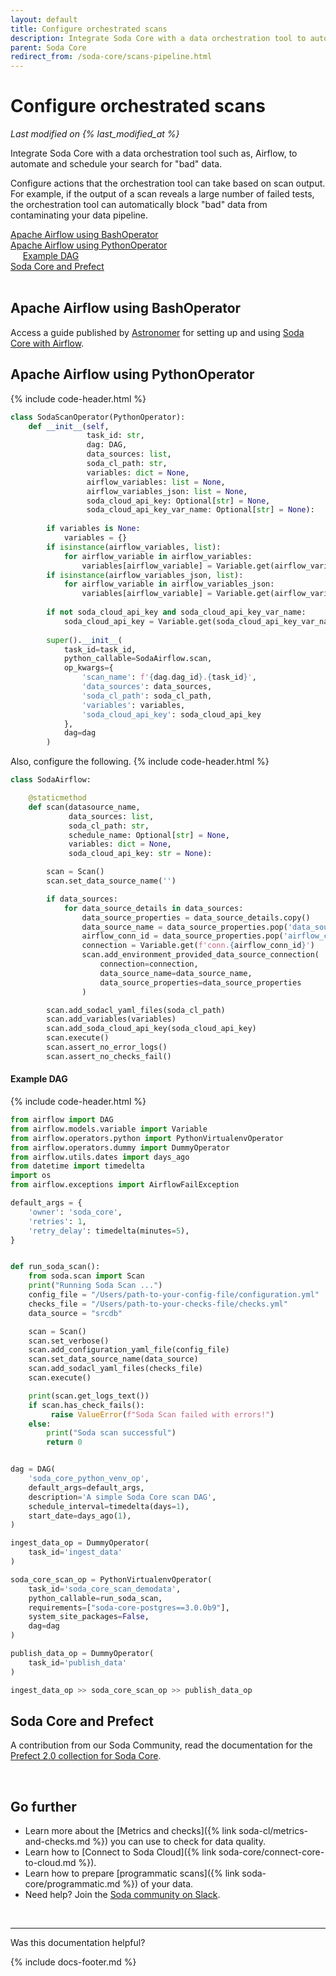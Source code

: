 ```yaml
---
layout: default
title: Configure orchestrated scans
description: Integrate Soda Core with a data orchestration tool to automate and schedule your search for "bad" data.
parent: Soda Core
redirect_from: /soda-core/scans-pipeline.html
---
```


# Configure orchestrated scans 
<!--Linked to UI, access Shlink-->
*Last modified on {% last_modified_at %}*

Integrate Soda Core with a data orchestration tool such as, Airflow, to automate and schedule your search for "bad" data. 

Configure actions that the orchestration tool can take based on scan output. For example, if the output of a scan reveals a large number of failed tests, the orchestration tool can automatically block "bad" data from contaminating your data pipeline.

[Apache Airflow using BashOperator](#apache-airflow-using-bashoperator)<br />
[Apache Airflow using PythonOperator](#apache-airflow-using-pythonoperator)<br />
&nbsp;&nbsp;&nbsp;&nbsp; [Example DAG](#example-dag)<br />
[Soda Core and Prefect](#soda-core-and-prefect)<br />
<br />

## Apache Airflow using BashOperator

Access a guide published by <a href="https://www.astronomer.io/" target="_blank">Astronomer</a> for setting up and using <a href="https://www.astronomer.io/guides/soda-data-quality/" target="_blank">Soda Core with Airflow</a>.

## Apache Airflow using PythonOperator
{% include code-header.html %}
```python
class SodaScanOperator(PythonOperator):
    def __init__(self,
                 task_id: str,
                 dag: DAG,
                 data_sources: list,
                 soda_cl_path: str,
                 variables: dict = None,
                 airflow_variables: list = None,
                 airflow_variables_json: list = None,
                 soda_cloud_api_key: Optional[str] = None,
                 soda_cloud_api_key_var_name: Optional[str] = None):
        
        if variables is None:
            variables = {}
        if isinstance(airflow_variables, list):
            for airflow_variable in airflow_variables:
                variables[airflow_variable] = Variable.get(airflow_variable)
        if isinstance(airflow_variables_json, list):
            for airflow_variable in airflow_variables_json:
                variables[airflow_variable] = Variable.get(airflow_variable, deserialize_json=True)
                
        if not soda_cloud_api_key and soda_cloud_api_key_var_name:
            soda_cloud_api_key = Variable.get(soda_cloud_api_key_var_name)
        
        super().__init__(
            task_id=task_id,
            python_callable=SodaAirflow.scan,
            op_kwargs={
                'scan_name': f'{dag.dag_id}.{task_id}',
                'data_sources': data_sources,
                'soda_cl_path': soda_cl_path,
                'variables': variables,
                'soda_cloud_api_key': soda_cloud_api_key
            },
            dag=dag
        )
```

Also, configure the following.
{% include code-header.html %}
```python
class SodaAirflow:

    @staticmethod
    def scan(datasource_name,
             data_sources: list,
             soda_cl_path: str,
             schedule_name: Optional[str] = None,
             variables: dict = None,
             soda_cloud_api_key: str = None):

        scan = Scan()
        scan.set_data_source_name('')

        if data_sources:
            for data_source_details in data_sources:
                data_source_properties = data_source_details.copy()
                data_source_name = data_source_properties.pop('data_source_name')
                airflow_conn_id = data_source_properties.pop('airflow_conn_id')
                connection = Variable.get(f'conn.{airflow_conn_id}')
                scan.add_environment_provided_data_source_connection(
                    connection=connection,
                    data_source_name=data_source_name,
                    data_source_properties=data_source_properties
                )

        scan.add_sodacl_yaml_files(soda_cl_path)
        scan.add_variables(variables)
        scan.add_soda_cloud_api_key(soda_cloud_api_key)
        scan.execute()
        scan.assert_no_error_logs()
        scan.assert_no_checks_fail()
```

#### Example DAG
{% include code-header.html %}
```python
from airflow import DAG
from airflow.models.variable import Variable
from airflow.operators.python import PythonVirtualenvOperator
from airflow.operators.dummy import DummyOperator
from airflow.utils.dates import days_ago
from datetime import timedelta
import os
from airflow.exceptions import AirflowFailException

default_args = {
    'owner': 'soda_core',
    'retries': 1,
    'retry_delay': timedelta(minutes=5),
}


def run_soda_scan():
    from soda.scan import Scan
    print("Running Soda Scan ...")
    config_file = "/Users/path-to-your-config-file/configuration.yml"
    checks_file = "/Users/path-to-your-checks-file/checks.yml"
    data_source = "srcdb"

    scan = Scan()
    scan.set_verbose()
    scan.add_configuration_yaml_file(config_file)
    scan.set_data_source_name(data_source)
    scan.add_sodacl_yaml_files(checks_file)
    scan.execute()

    print(scan.get_logs_text())
    if scan.has_check_fails():
         raise ValueError(f"Soda Scan failed with errors!")
    else:
        print("Soda scan successful")
        return 0


dag = DAG(
    'soda_core_python_venv_op',
    default_args=default_args,
    description='A simple Soda Core scan DAG',
    schedule_interval=timedelta(days=1),
    start_date=days_ago(1),
)

ingest_data_op = DummyOperator(
    task_id='ingest_data'
)

soda_core_scan_op = PythonVirtualenvOperator(
    task_id='soda_core_scan_demodata',
    python_callable=run_soda_scan,
    requirements=["soda-core-postgres==3.0.0b9"],
    system_site_packages=False,
    dag=dag
)

publish_data_op = DummyOperator(
    task_id='publish_data'
)

ingest_data_op >> soda_core_scan_op >> publish_data_op
```


<!--
## Apache Airflow

```python
soda_sql_scan_op = SodaScanOperator(
    task_id='soda_scan_xyz',
    dag=dag,
    data_sources=[{ 
        'data_source_name': 'soda_data_source_nameone',
        'airflow_conn_id': 'airflow_conn_id_one', 
        'database': 'the_db_in_the_connection',
        'schema': 'the_schema_in_the_db'
    }],
    soda_cl_path='../SodaCL',
    variables={ 'soda_var_name': 'value' },
    airflow_variables=['airflow_var_name1', 'airflow_var_name2'],
    airflow_variables_json=['airflow_var_name1', 'airflow_var_name2'],
    soda_cloud_api_key = '9s8df9s8d7f98sd',
    soda_cloud_api_key_var_name = 'the_airflow_soda_api_key_key_var_name'
)
```

* `data_sources` maps data_source names to the the details Soda Core needs to create a data_source from an Airflow connection.
* `soda_cl_path` is a file or directory containing the checks.yml files that you must identify in a `soda scan` command.
* `variables` is a dict and that Soda Core passe "as is" to the scan.
* `airflow_variables` is a list of Airflow variable names that must propagate to `soda scan` variables with `Variable.get("varname")`.
* `airflow_variables_json` is a list of Airflow variable names that must propagate to `soda scan` variables with `Variable.get("varname", deserialize_json=True)`
-->


## Soda Core and Prefect

A contribution from our Soda Community, read the documentation for the <a href="https://sodadata.github.io/prefect-soda-core/" target="_blank">Prefect 2.0 collection for Soda Core</a>.

<br />

## Go further

* Learn more about the [Metrics and checks]({% link soda-cl/metrics-and-checks.md %}) you can use to check for data quality.
* Learn how to [Connect to Soda Cloud]({% link soda-core/connect-core-to-cloud.md %}).
* Learn how to prepare [programmatic scans]({% link soda-core/programmatic.md %}) of your data.
* Need help? Join the <a href="https://community.soda.io/slack" target="_blank"> Soda community on Slack</a>.

<br />

---

Was this documentation helpful?

<!-- LikeBtn.com BEGIN -->
<span class="likebtn-wrapper" data-theme="tick" data-i18n_like="Yes" data-ef_voting="grow" data-show_dislike_label="true" data-counter_zero_show="true" data-i18n_dislike="No"></span>
<script>(function(d,e,s){if(d.getElementById("likebtn_wjs"))return;a=d.createElement(e);m=d.getElementsByTagName(e)[0];a.async=1;a.id="likebtn_wjs";a.src=s;m.parentNode.insertBefore(a, m)})(document,"script","//w.likebtn.com/js/w/widget.js");</script>
<!-- LikeBtn.com END -->

{% include docs-footer.md %}